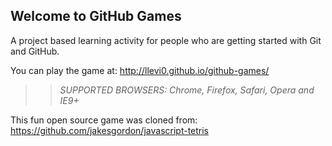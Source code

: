 ## Welcome to GitHub Games

A project based learning activity for people who are getting started with Git and GitHub.


You can play the game at: http://llevi0.github.io/github-games/


>> _*SUPPORTED BROWSERS*: Chrome, Firefox, Safari, Opera and IE9+_

This fun open source game was cloned from: https://github.com/jakesgordon/javascript-tetris
